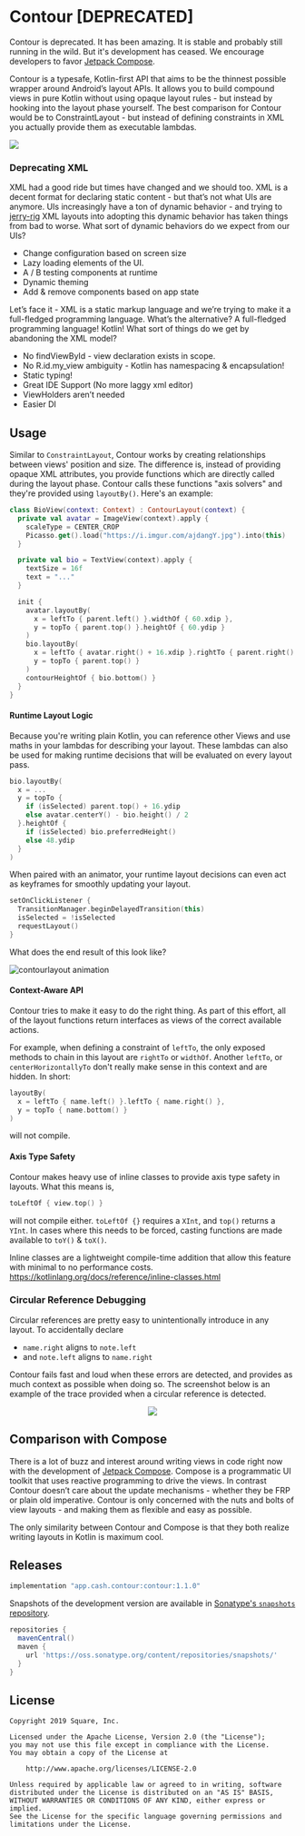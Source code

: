 # Contour [DEPRECATED]

Contour is deprecated. It has been amazing. It is stable and probably still running in the wild.
But it's development has ceased. We encourage developers to favor [Jetpack Compose](https://developer.android.com/jetpack/compose). 

Contour is a typesafe, Kotlin-first API that aims to be the thinnest possible wrapper around Android’s layout APIs. It allows you to build compound views in pure Kotlin without using opaque layout rules - but instead by hooking into the layout phase yourself. The best comparison for Contour would be to ConstraintLayout - but instead of defining constraints in XML you actually provide them as executable lambdas.

<a href="https://www.youtube.com/watch?v=PLpzbLgHCLU"><img src="screenshots/droidcon_talk_cover.png"></a>

### Deprecating XML

XML had a good ride but times have changed and we should too. XML is a decent format for declaring static content - but that’s not what UIs are anymore. UIs increasingly have a ton of dynamic behavior - and trying to [jerry-rig](https://developer.android.com/topic/libraries/data-binding) XML layouts into adopting this dynamic behavior has taken things from bad to worse. What sort of dynamic behaviors do we expect from our UIs?

- Change configuration based on screen size
- Lazy loading elements of the UI.
- A / B testing components at runtime
- Dynamic theming
- Add & remove components based on app state

Let’s face it - XML is a static markup language and we’re trying to make it a full-fledged programming language. What’s the alternative? A full-fledged programming language! Kotlin! What sort of things do we get by abandoning the XML model?

- No findViewById - view declaration exists in scope.
- No R.id.my_view ambiguity - Kotlin has namespacing & encapsulation!
- Static typing!
- Great IDE Support (No more laggy xml editor)
- ViewHolders aren’t needed
- Easier DI

## Usage

Similar to `ConstraintLayout`, Contour works by creating relationships between views' position and size. The difference is, instead of providing opaque XML attributes, you provide functions which are directly called during the layout phase. Contour calls these functions "axis solvers" and they're provided using `layoutBy()`. Here's an example:

```kotlin
class BioView(context: Context) : ContourLayout(context) {
  private val avatar = ImageView(context).apply {
    scaleType = CENTER_CROP
    Picasso.get().load("https://i.imgur.com/ajdangY.jpg").into(this)
  }

  private val bio = TextView(context).apply {
    textSize = 16f
    text = "..."
  }

  init {
    avatar.layoutBy(
      x = leftTo { parent.left() }.widthOf { 60.xdip },
      y = topTo { parent.top() }.heightOf { 60.ydip }
    )
    bio.layoutBy(
      x = leftTo { avatar.right() + 16.xdip }.rightTo { parent.right() },
      y = topTo { parent.top() }
    )
    contourHeightOf { bio.bottom() }
  }
}
```

#### Runtime Layout Logic

Because you're writing plain Kotlin, you can reference other Views and use maths in your lambdas for describing your layout. These lambdas can also be used for making runtime decisions that will be evaluated on every layout pass.

```kotlin
bio.layoutBy(
  x = ...
  y = topTo {
    if (isSelected) parent.top() + 16.ydip
    else avatar.centerY() - bio.height() / 2
  }.heightOf {
    if (isSelected) bio.preferredHeight()
    else 48.ydip
  }
)
```

When paired with an animator, your runtime layout decisions can even act as keyframes for smoothly updating your layout.

```kotlin
setOnClickListener {
  TransitionManager.beginDelayedTransition(this)
  isSelected = !isSelected
  requestLayout()
}
```

What does the end result of this look like?

![contourlayout animation](screenshots/runtime_layout_logic.gif)

#### Context-Aware API
Contour tries to make it easy to do the right thing. As part of this effort, all of the layout functions return interfaces as views of the correct available actions.

For example, when defining a constraint of `leftTo`, the only exposed methods to chain in this layout are `rightTo` or `widthOf`. Another `leftTo`, or `centerHorizontallyTo` don't really make sense in this context and are hidden. In short:

```kotlin
layoutBy(
  x = leftTo { name.left() }.leftTo { name.right() },
  y = topTo { name.bottom() }
)
```
will not compile.

#### Axis Type Safety

Contour makes heavy use of inline classes to provide axis type safety in layouts. What this means is,

```kotlin
toLeftOf { view.top() }
```

will not compile either. `toLeftOf {}` requires a `XInt`, and `top()` returns a `YInt`. In cases where this needs to be forced, casting functions are made available to `toY()` & `toX()`.

Inline classes are a lightweight compile-time addition that allow this feature with minimal to no performance costs.
https://kotlinlang.org/docs/reference/inline-classes.html

### Circular Reference Debugging

Circular references are pretty easy to unintentionally introduce in any layout. To accidentally declare

- `name.right` aligns to `note.left`
- and `note.left` aligns to `name.right`

Contour fails fast and loud when these errors are detected, and provides as much context as possible when doing so. The screenshot below is an example of the trace provided when a circular reference is detected.

<p align="center">
  <img src="screenshots/crd.png">
</p>

## Comparison with Compose

There is a lot of buzz and interest around writing views in code right now with the development of [Jetpack Compose](https://developer.android.com/jetpack/compose). Compose is a programmatic UI toolkit that uses reactive programming to drive the views. In contrast Contour doesn’t care about the update mechanisms - whether they be FRP or plain old imperative. Contour is only concerned with the nuts and bolts of view layouts - and making them as flexible and easy as possible.

The only similarity between Contour and Compose is that they both realize writing layouts in Kotlin is maximum cool.

## Releases

```groovy
implementation "app.cash.contour:contour:1.1.0"
```

Snapshots of the development version are available in [Sonatype's `snapshots` repository](https://oss.sonatype.org/content/repositories/snapshots/app/cash/contour/ ).

```groovy
repositories {
  mavenCentral()
  maven {
    url 'https://oss.sonatype.org/content/repositories/snapshots/'
  }
}
```

## License

```
Copyright 2019 Square, Inc.

Licensed under the Apache License, Version 2.0 (the "License");
you may not use this file except in compliance with the License.
You may obtain a copy of the License at

    http://www.apache.org/licenses/LICENSE-2.0

Unless required by applicable law or agreed to in writing, software
distributed under the License is distributed on an "AS IS" BASIS,
WITHOUT WARRANTIES OR CONDITIONS OF ANY KIND, either express or implied.
See the License for the specific language governing permissions and
limitations under the License.
```
